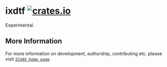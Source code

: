 # ixdtf [![crates.io](https://img.shields.io/crates/v/ixdtf)](https://crates.io/crates/ixdtf)

Experimental.

## More Information

For more information on development, authorship, contributing etc. please visit [`ICU4X home page`](https://github.com/unicode-org/icu4x).
